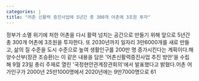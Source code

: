 ```yaml
---
categories: j
title: "어촌 신활력 증진사업에 5년간 총 300개 어촌에 3조원 투자"
---
```

정부가 소멸 위기에 처한 어촌을 다시 활력 넘치는 공간으로 만들기 위해 앞으로 5년간 총 300개 어촌에 3조원을 투자한다. 또 2030년까지 일자리 3만6000개를 새로 만들고, 삶의 질 수준을 도시 수준으로 높여 생활인구를 200만 명 증가시킨다는 계획이다.해양수산부(장관 조승환)는 이 같은 내용을 담은 &#39;어촌신활력증진사업 추진 방안&#39;을 수립해 9월 23일 총리 주재로 열린 &#39;국정현안관계장관회의&#39;에서 발표했다고 밝혔다.어촌 어가인구가 2000년 25만1000명에서 2020년에는 9만7000명으로 61